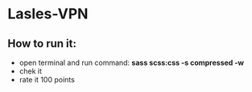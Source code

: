 # Lasles-VPN

## How to run it:

- open terminal and run command: **sass scss:css -s compressed -w**
- chek it
- rate it 100 points
